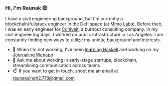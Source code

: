### Hi, I'm Raunak 😄

I have a civil engineering background, but I'm currently a blockchain/fullstack engineer in the Defi space (at [Mimo Labs](https://www.mimo.capital)). Before then, I was an early engineer for [Cultiveit](http://cultiveit.io), a burnout consulting company. In my civil engineering days, I worked on public infrastructure in Los Angeles. I am constantly finding new ways to utilize my unique background and interests. 

- 🌱 When I'm not working, I've been [learning Haskell](https://github.com/RnkSngh/trikona) and working on my [Journaling Webapp](http://journaling-webapp.vercel.app)
- 💬 Ask me about working in early-stage startups, blockchain, streamlining communication across teams
- 📫 If you want to get in touch, shoot me an email at raunaksingh2.718@gmail.com 
